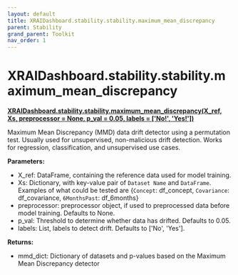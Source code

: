 ```yaml
---
layout: default
title: XRAIDashboard.stability.stability.maximum_mean_discrepancy
parent: Stability
grand_parent: Toolkit
nav_order: 1
---
```


# XRAIDashboard.stability.stability.maximum_mean_discrepancy
**[XRAIDashboard.stability.stability.maximum_mean_discrepancy(X_ref, Xs, preprocessor = None, p_val = 0.05, labels = ['No!', 'Yes!'])](https://github.com/gaberamolete/XRAIDashboard/blob/main/stability/stability.py)**

    
Maximum Mean Discrepancy (MMD) data drift detector using a permutation test. Usually used for unsupervised, non-malicious drift detection. Works for regression, classification, and unsupervised use cases.


**Parameters:**
-  X_ref: DataFrame, containing the reference data used for model training.
-  Xs: Dictionary, with key-value pair of `Dataset Name` and `DataFrame`. Examples of what could be tested are {`Concept`: df_concept, `Covariance`: df_covariance, `6MonthsPast`: df_6months}
-  preprocessor: preprocessor object, if used to preprocessed data before model training. Defaults to None.
-  p_val: Threshold to determine whether data has drifted. Defaults to 0.05.
-  labels: List, labels to detect drift. Defaults to ['No', 'Yes'].

**Returns:**
- mmd_dict: Dictionary of datasets and p-values based on the Maximum Mean Discrepancy detector
